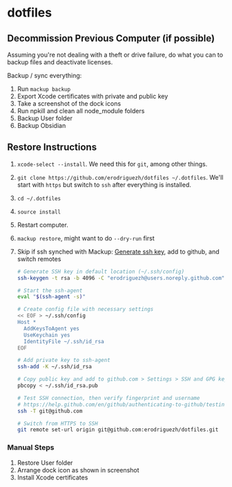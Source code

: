 # dotfiles

## Decommission Previous Computer (if possible)

Assuming you're not dealing with a theft or drive failure, do what you can to backup files and deactivate licenses.

Backup / sync everything:

1. Run `mackup backup`
2. Export Xcode certificates with private and public key
3. Take a screenshot of the dock icons
4. Run npkill and clean all node_module folders
5. Backup User folder
6. Backup Obsidian

## Restore Instructions

1. `xcode-select --install`. We need this for `git`, among other things.
2. `git clone https://github.com/erodriguezh/dotfiles ~/.dotfiles`. We'll start with `https` but switch to `ssh` after everything is installed.
3. `cd ~/.dotfiles`
4. `source install`
5. Restart computer.
6. `mackup restore`, might want to do `--dry-run` first
7. Skip if ssh synched with Mackup: [Generate ssh key](https://help.github.com/en/github/authenticating-to-github/connecting-to-github-with-ssh), add to github, and switch remotes

    ```zsh
    # Generate SSH key in default location (~/.ssh/config)
    ssh-keygen -t rsa -b 4096 -C "erodriguezh@users.noreply.github.com"

    # Start the ssh-agent
    eval "$(ssh-agent -s)"

    # Create config file with necessary settings
    << EOF > ~/.ssh/config
    Host *
      AddKeysToAgent yes
      UseKeychain yes
      IdentityFile ~/.ssh/id_rsa
    EOF

    # Add private key to ssh-agent 
    ssh-add -K ~/.ssh/id_rsa

    # Copy public key and add to github.com > Settings > SSH and GPG keys
    pbcopy < ~/.ssh/id_rsa.pub

    # Test SSH connection, then verify fingerprint and username
    # https://help.github.com/en/github/authenticating-to-github/testing-your-ssh-connection
    ssh -T git@github.com

    # Switch from HTTPS to SSH
    git remote set-url origin git@github.com:erodriguezh/dotfiles.git
    ```

### Manual Steps

1. Restore User folder
2. Arrange dock icon as shown in screenshot
3. Install Xcode certificates

